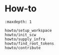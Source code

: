 # How-to

```{toctree}
:maxdepth: 1

howto/setup_workspace
howto/init_scw
howto/supply_infra
howto/find_root_tokens
howto/contribute
```

